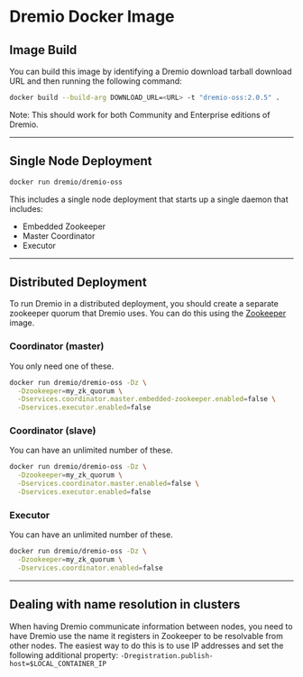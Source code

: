 # Dremio Docker Image
## Image Build

You can build this image by identifying a Dremio download tarball download URL and then running the following command:

``` bash
docker build --build-arg DOWNLOAD_URL=<URL> -t "dremio-oss:2.0.5" .
```

Note: This should work for both Community and Enterprise editions of Dremio.

---

## Single Node Deployment

```bash
docker run dremio/dremio-oss
```
This includes a single node deployment that starts up a single daemon that includes:
* Embedded Zookeeper
* Master Coordinator
* Executor

---

## Distributed Deployment

To run Dremio in a distributed deployment, you should create a separate zookeeper quorum that Dremio uses. You can do this using the [Zookeeper](https://hub.docker.com/_/zookeeper/) image.

### Coordinator (master)

You only need one of these.

```bash
docker run dremio/dremio-oss -Dz \
  -Dzookeeper=my_zk_quorum \
  -Dservices.coordinator.master.embedded-zookeeper.enabled=false \
  -Dservices.executor.enabled=false
```

### Coordinator (slave)

You can have an unlimited number of these.

```bash
docker run dremio/dremio-oss -Dz \
  -Dzookeeper=my_zk_quorum \
  -Dservices.coordinator.master.enabled=false \
  -Dservices.executor.enabled=false
```

### Executor

You can have an unlimited number of these.

```bash
docker run dremio/dremio-oss -Dz \
  -Dzookeeper=my_zk_quorum \
  -Dservices.coordinator.enabled=false
```

---

## Dealing with name resolution in clusters
When having Dremio communicate information between nodes, you need to have Dremio use the name it registers in Zookeeper to be resolvable from other nodes. The easiest way to do this is to use IP addresses and set the following additional property: `-Dregistration.publish-host=$LOCAL_CONTAINER_IP`

